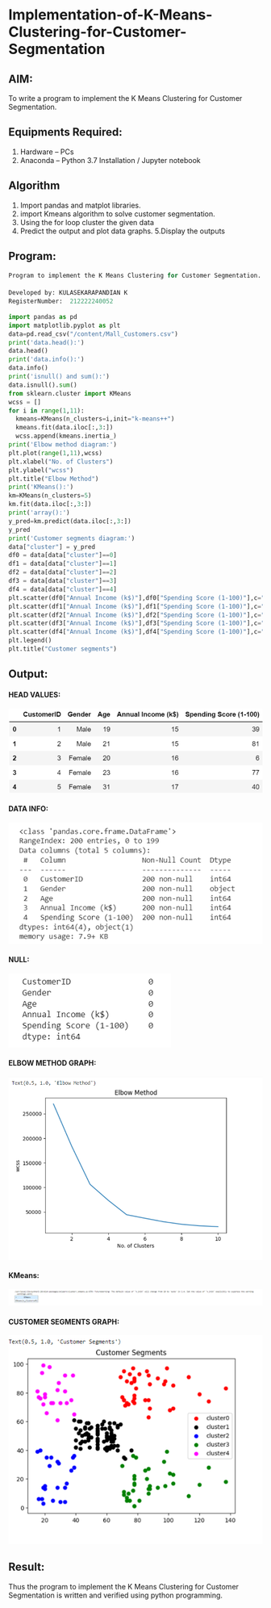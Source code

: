 # Implementation-of-K-Means-Clustering-for-Customer-Segmentation

## AIM:
To write a program to implement the K Means Clustering for Customer Segmentation.

## Equipments Required:
1. Hardware – PCs
2. Anaconda – Python 3.7 Installation / Jupyter notebook

## Algorithm
1. Import pandas and matplot libraries.
2. import Kmeans algorithm to solve customer segmentation.
3. Using the for loop cluster the given data
4. Predict the output and plot data graphs. 5.Display the outputs

## Program:
```python
Program to implement the K Means Clustering for Customer Segmentation.

Developed by: KULASEKARAPANDIAN K
RegisterNumber:  212222240052
```

```python
import pandas as pd
import matplotlib.pyplot as plt
data=pd.read_csv("/content/Mall_Customers.csv")
print('data.head():')
data.head()
print('data.info():')
data.info()
print('isnull() and sum():')
data.isnull().sum()
from sklearn.cluster import KMeans
wcss = []
for i in range(1,11):
  kmeans=KMeans(n_clusters=i,init="k-means++")
  kmeans.fit(data.iloc[:,3:])
  wcss.append(kmeans.inertia_)
print('Elbow method diagram:')
plt.plot(range(1,11),wcss)
plt.xlabel("No. of Clusters")
plt.ylabel("wcss")
plt.title("Elbow Method")
print('KMeans():')
km=KMeans(n_clusters=5)
km.fit(data.iloc[:,3:])
print('array():')
y_pred=km.predict(data.iloc[:,3:])
y_pred
print('Customer segments diagram:')
data["cluster"] = y_pred
df0 = data[data["cluster"]==0]
df1 = data[data["cluster"]==1]
df2 = data[data["cluster"]==2]
df3 = data[data["cluster"]==3]
df4 = data[data["cluster"]==4]
plt.scatter(df0["Annual Income (k$)"],df0["Spending Score (1-100)"],c="red",label="cluster0")
plt.scatter(df1["Annual Income (k$)"],df1["Spending Score (1-100)"],c="black",label="cluster1")
plt.scatter(df2["Annual Income (k$)"],df2["Spending Score (1-100)"],c="blue",label="cluster2")
plt.scatter(df3["Annual Income (k$)"],df3["Spending Score (1-100)"],c="green",label="cluster3")
plt.scatter(df4["Annual Income (k$)"],df4["Spending Score (1-100)"],c="magenta",label="cluster4")
plt.legend()
plt.title("Customer segments")
```

## Output:

#### HEAD VALUES:
![Alt text](241356509-13eb30e9-00fb-45a0-a8d6-68e802a446af.png)

#### DATA INFO:
![Alt text](241356541-7a998261-a53d-442b-9bd9-d66d8475f17d.png)

#### NULL:
![Alt text](241356629-02aed00f-8ad4-4533-8d13-398f47af667a.png)

#### ELBOW METHOD GRAPH:
![Alt text](241356609-c24c0019-3e36-46c5-9371-990de579961d.png)

#### KMeans:
![Alt text](241356760-6dcb359f-0af6-48c1-9f95-6bb2065cb831.png)

#### CUSTOMER SEGMENTS GRAPH:
![Alt text](241356717-53de6a5b-0333-4028-bdaf-3209e6592b45.png)


## Result:
Thus the program to implement the K Means Clustering for Customer Segmentation is written and verified using python programming.
